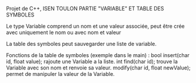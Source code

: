 Projet de C++, ISEN TOULON
PARTIE "VARIABLE" ET TABLE DES SYMBOLES

Le type Variable comprend un nom et une valeur associée, peut être crée avec uniquement le nom ou avec nom et valeur 

La table des symboles peut sauvegarder une liste de variable.

Fonctions de la table de symboles (exemple dans le main) :
bool insert(char id, float value); rajoute une Variable a la liste.
int find(char id); trouve la Variable avec son nom et renvoie sa valeur.
modify(char id, float newValue); permet de manipuler la valeur de la Variable.
